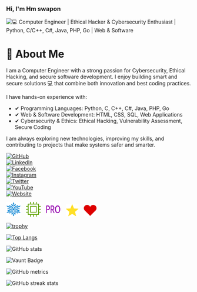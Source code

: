 ### Hi, I'm Hm swapon
![💻 Computer Engineer | Ethical Hacker & Cybersecurity Enthusiast | Python, C/C++, C#, Java, PHP, Go | Web & Software](https://scripthunter.xyz/og4.png)

<h1>🚀 About Me</h1>
I am a Computer Engineer with a strong passion for Cybersecurity, Ethical Hacking, and secure software development. I enjoy building smart and secure solutions 💻 that combine both innovation and best coding practices.

I have hands-on experience with:
- ✔ Programming Languages: Python, C, C++, C#, Java, PHP, Go
- ✔ Web & Software Development: HTML, CSS, SQL, Web Applications
- ✔ Cybersecurity & Ethics: Ethical Hacking, Vulnerability Assessment, Secure Coding

I am always exploring new technologies, improving my skills, and contributing to projects that make systems safer and smarter.




[<img src="https://cdn.jsdelivr.net/npm/simple-icons@3.0.1/icons/github.svg" alt="GitHub" height="40" style="fill:#181717;">](https://github.com/hmswapon)  
[<img src="https://cdn.jsdelivr.net/npm/simple-icons@3.0.1/icons/linkedin.svg" alt="LinkedIn" height="40" style="fill:#0A66C2;">](https://www.linkedin.com/in/hmswapon/)  
[<img src="https://cdn.jsdelivr.net/npm/simple-icons@3.0.1/icons/facebook.svg" alt="Facebook" height="40" style="fill:#1877F2;">](https://www.facebook.com/hmswapon.cse)  
[<img src="https://cdn.jsdelivr.net/npm/simple-icons@3.0.1/icons/instagram.svg" alt="Instagram" height="40" style="fill:#E4405F;">](https://www.instagram.com/hmswapon.cse/)  
[<img src="https://cdn.jsdelivr.net/npm/simple-icons@3.0.1/icons/twitter.svg" alt="Twitter" height="40" style="fill:#1DA1F2;">](https://twitter.com/hmswapon)  
[<img src="https://cdn.jsdelivr.net/npm/simple-icons@3.0.1/icons/youtube.svg" alt="YouTube" height="40" style="fill:#FF0000;">](https://www.youtube.com/@Hmswapon)  
[<img src="https://cdn.jsdelivr.net/npm/simple-icons@3.0.1/icons/icloud.svg" alt="Website" height="40" style="fill:#2c7873;">](https://scripthunter.xyz)


<a href='https://archiveprogram.github.com/'><img src='https://raw.githubusercontent.com/acervenky/animated-github-badges/master/assets/acbadge.gif' width='40' height='40'></a> <a href='https://docs.github.com/en/developers'><img src='https://raw.githubusercontent.com/acervenky/animated-github-badges/master/assets/devbadge.gif' width='40' height='40'></a> <a href='https://github.com/pricing'><img src='https://raw.githubusercontent.com/acervenky/animated-github-badges/master/assets/pro.gif' width='40' height='40'></a> <a href='https://stars.github.com/'><img src='https://raw.githubusercontent.com/acervenky/animated-github-badges/master/assets/starbadge.gif' width='35' height='35'></a> <a href='https://docs.github.com/en/github/supporting-the-open-source-community-with-github-sponsors'><img src='https://raw.githubusercontent.com/acervenky/animated-github-badges/master/assets/sponsorbadge.gif' width='35' height='35'></a> 

[![trophy](https://github-profile-trophy.vercel.app/?username=hmswapon)](https://github.com/ryo-ma/github-profile-trophy)

[![Top Langs](https://github-readme-stats.vercel.app/api/top-langs/?username=hmswapon)](https://github.com/anuraghazra/github-readme-stats)

![GitHub stats](https://github-readme-stats.vercel.app/api?username=hmswapon&show_icons=true)  

![Vaunt Badge](https://api.vaunt.dev/v1/github/entities/hmswapon/contributions?format=svg&private=false)  

![GitHub metrics](https://metrics.lecoq.io/hmswapon)  

![GitHub streak stats](https://streak-stats.demolab.com/?user=hmswapon)  

